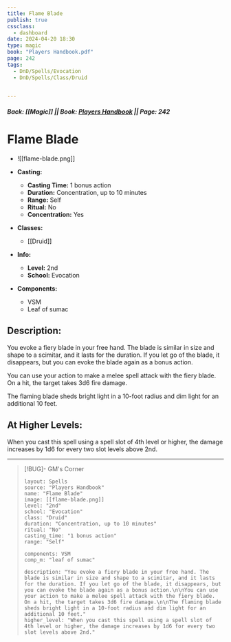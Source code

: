 ```yaml
---
title: Flame Blade
publish: true
cssclass:
  - dashboard
date: 2024-04-20 18:30
type: magic
book: "Players Handbook.pdf"
page: 242
tags:
  - DnD/Spells/Evocation
  - DnD/Spells/Class/Druid


---
```


##### Back: [[Magic]] || Book: [Players Handbook](https://drive.google.com/drive/folders/1O5bhpYizcIT5xxAoLOuzCRht_PVS7VSG?usp=sharing) || Page: 242

# Flame Blade
- ![[flame-blade.png]]
- **Casting:**
    - **Casting Time:** 1 bonus action
    - **Duration:** Concentration, up to 10 minutes
    - **Range:** Self
    - **Ritual:** No
    - **Concentration:** Yes
- **Classes:**
    - [[Druid]]

- **Info:**
    - **Level:** 2nd
    - **School:** Evocation
- **Components:**
    - VSM
    - Leaf of sumac

## Description:
You evoke a fiery blade in your free hand. The blade is similar in size and shape to a scimitar, and it lasts for the duration. If you let go of the blade, it disappears, but you can evoke the blade again as a bonus action.

You can use your action to make a melee spell attack with the fiery blade. On a hit, the target takes 3d6 fire damage.

The flaming blade sheds bright light in a 10-foot radius and dim light for an additional 10 feet.

## At Higher Levels:
When you cast this spell using a spell slot of 4th level or higher, the damage increases by 1d6 for every two slot levels above 2nd.

---

> [!BUG]- GM's Corner
>
> ```statblock
> layout: Spells
> source: "Players Handbook"
> name: "Flame Blade"
> image: [[flame-blade.png]]
> level: "2nd"
> school: "Evocation"
> class: "Druid"
> duration: "Concentration, up to 10 minutes"
> ritual: "No"
> casting_time: "1 bonus action"
> range: "Self"
>
> components: VSM
> comp_m: "leaf of sumac"
>
> description: "You evoke a fiery blade in your free hand. The blade is similar in size and shape to a scimitar, and it lasts for the duration. If you let go of the blade, it disappears, but you can evoke the blade again as a bonus action.\n\nYou can use your action to make a melee spell attack with the fiery blade. On a hit, the target takes 3d6 fire damage.\n\nThe flaming blade sheds bright light in a 10-foot radius and dim light for an additional 10 feet."
> higher_level: "When you cast this spell using a spell slot of 4th level or higher, the damage increases by 1d6 for every two slot levels above 2nd."
> ```
